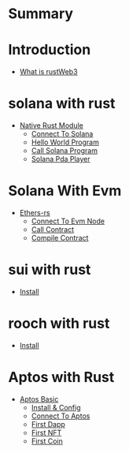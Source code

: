 # Summary

# Introduction
- [What is rustWeb3](./hello.md)

# solana with rust
- [Native Rust Module]()
    - [Connect To Solana](./solana/connect.md)
    - [Hello World Program](./solana/program.md)
    - [Call Solana Program](./solana/call_program.md)
    - [Solana Pda Player](./solana/pda.md)
  
# Solana With Evm
- [Ethers-rs](./evm/ethers-rs.md)
    - [Connect To Evm Node](./evm/connect-to-evm.md)
    - [Call Contract](./evm/call-contract.md)
    - [Compile Contract](./evm/compile-contract.md)

# sui with rust
- [Install](./sui/install.md)

# rooch with rust
- [Install](./rooch/install.md)

# Aptos with Rust
- [Aptos Basic]()
    - [Install & Config](./aptos/hello.md)
    - [Connect To Aptos](./aptos/connect.md)
    - [First Dapp](./aptos/first-transaction.md)
    - [First NFT](./aptos/first-nft.md)
    - [First Coin](./aptos/first-coin.md)
